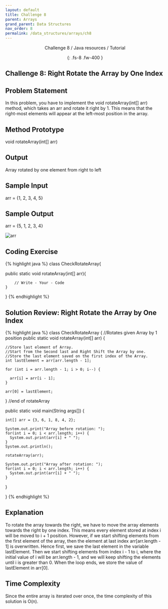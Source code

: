 ```yaml
---
layout: default
title: Challenge 8
parent: Arrays
grand_parent: Data Structures
nav_order: 8
permalink: /data_structures/arrays/ch8
---
```

<div align="center" markdown="1">
Challenge 8 / Java resources / Tutorial

{: .fs-8 .fw-400 }
</div>

## Challenge 8: Right Rotate the Array by One Index

## Problem Statement 
In this problem, you have to implement the void rotateArray(int[] arr) method, which takes an arr and rotate it right by 1. This means that the right-most elements will appear at the left-most position in the array.

## Method Prototype 
void rotateArray(int[] arr)

## Output 
Array rotated by one element from right to left

## Sample Input 
arr = {1, 2, 3, 4, 5}

## Sample Output 
arr = {5, 1, 2, 3, 4}

![arr](https://raw.githubusercontent.com/TestJavaDev/java-resources/master/resources/arr/arr88.png)

## Coding Exercise

{% highlight java %}
class CheckRotateArray{
  
  public static void rotateArray(int[] arr){

        // Write - Your - Code    
    }
}
{% endhighlight %}

## Solution Review: Right Rotate the Array by One Index

{% highlight java %}
class CheckRotateArray
{
  //Rotates given Array by 1 position
  public static void rotateArray(int[] arr) {

    //Store last element of Array.
    //Start from the Second last and Right Shift the Array by one.
    //Store the last element saved on the first index of the Array.
    int lastElement = arr[arr.length - 1];

    for (int i = arr.length - 1; i > 0; i--) {

      arr[i] = arr[i - 1];
    }

    arr[0] = lastElement;
  } //end of rotateArray

  public static void main(String args[]) {

    int[] arr = {3, 6, 1, 8, 4, 2};

    System.out.print("Array before rotation: ");
    for(int i = 0; i < arr.length; i++) {
      System.out.print(arr[i] + " ");
    }
    System.out.println();

    rotateArray(arr);

    System.out.print("Array after rotation: ");
    for(int i = 0; i < arr.length; i++) {
      System.out.print(arr[i] + " ");
    }
  }

} 
{% endhighlight %}

## Explanation 
To rotate the array towards the right, we have to move the array elements towards the right by one index. This means every element stored at index i will be moved to i + 1 position. However, if we start shifting elements from the first element of the array, then the element at last index arr[arr.length - 1] is overwritten. Hence first, we save the last element in the variable lastElement. Then we start shifting elements from index i - 1 to i, where the initial value of i will be arr.length - 1, and we will keep shifting the elements until i is greater than 0. When the loop ends, we store the value of lastElement in arr[0].

## Time Complexity 
Since the entire array is iterated over once, the time complexity of this solution is O(n).
